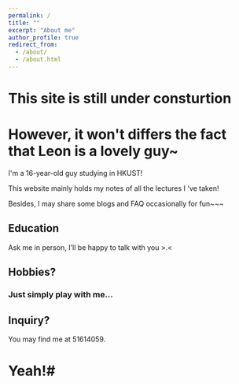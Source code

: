 ```yaml
---
permalink: /
title: ""
excerpt: "About me"
author_profile: true
redirect_from: 
  - /about/
  - /about.html
---
```

# This site is still under consturtion
# However, it won't differs the fact that Leon is a lovely guy~


<p></p>
I'm a 16-year-old guy studying in HKUST!
<p></p>
This website mainly holds my notes of all the lectures I 've taken!
<p></p>
Besides, I may share some blogs and FAQ occasionally for fun~~~

## Education 

Ask me in person, I'll be happy to talk with you >.<

## Hobbies?
### Just simply play with me...

## Inquiry?
You may find me at 51614059. 




# Yeah!#
